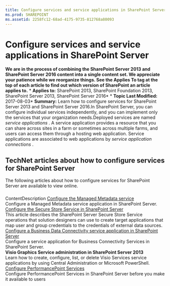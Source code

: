 ```yaml
---
title: Configure services and service applications in SharePoint Server
ms.prod: SHAREPOINT
ms.assetid: 2258fc12-68ad-4175-9735-812768a80093
---
```



# Configure services and service applications in SharePoint Server
 **We are in the process of combining the SharePoint Server 2013 and SharePoint Server 2016 content into a single content set. We appreciate your patience while we reorganize things. See the Applies To tag at the top of each article to find out which version of SharePoint an article applies to.** * **Applies to:** SharePoint 2013, SharePoint Foundation 2013, SharePoint Server 2013, SharePoint Server 2016*  * **Topic Last Modified:** 2017-08-03* **Summary:** Learn how to configure services for SharePoint Server 2013 and SharePoint Server 2016.In SharePoint Server, you can configure individual services independently, and you can implement only the services that your organization needs.Deployed services are named  *service applications*  . A service application provides a resource that you can share across sites in a farm or sometimes across multiple farms, and users can access them through a hosting web application. Service applications are associated to web applications by *service application connections*  .
## TechNet articles about how to configure services for SharePoint Server

The following articles about how to configure services for SharePoint Server are available to view online.
### 

ContentDescription [Configure the Managed Metadata service](html/configure-the-managed-metadata-service.md) <br/> Configure a Managed Metadata service application in SharePoint Server.  <br/>  [Configure the Secure Store Service in SharePoint Server](html/configure-the-secure-store-service-in-sharepoint-server.md) <br/> This article describes the SharePoint Server Secure Store Service operations that solution designers can use to create target applications that map user and group credentials to the credentials of external data sources.  <br/>  [Configure a Business Data Connectivity service application in SharePoint Server](html/configure-a-business-data-connectivity-service-application-in-sharepoint-server.md) <br/> Configure a service application for Business Connectivity Services in SharePoint Server.  <br/> **Visio Graphics Service administration in SharePoint Server 2013** <br/> Learn how to create, configure, list, or delete Visio Services service applications by using Central Administration or Microsoft PowerShell.  <br/>  [Configure PerformancePoint Services](html/configure-performancepoint-services.md) <br/> Configure PerformancePoint Services in SharePoint Server before you make it available to users  <br/> 
